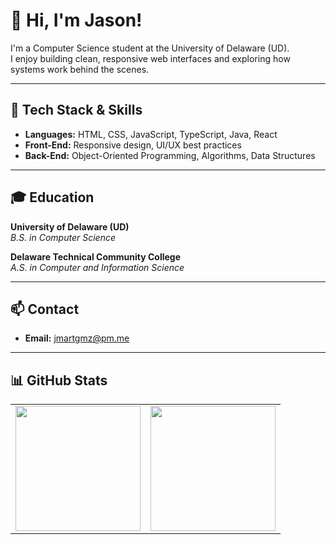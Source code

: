 # 👋 Hi, I'm Jason!

I'm a Computer Science student at the University of Delaware (UD).  
I enjoy building clean, responsive web interfaces and exploring how systems work behind the scenes.

---

## 🧠 Tech Stack & Skills
- **Languages:** HTML, CSS, JavaScript, TypeScript, Java, React  
- **Front-End:** Responsive design, UI/UX best practices  
- **Back-End:** Object-Oriented Programming, Algorithms, Data Structures  

---

## 🎓 Education
**University of Delaware (UD)**  
_B.S. in Computer Science_

**Delaware Technical Community College**  
_A.S. in Computer and Information Science_

---

## 📫 Contact
- **Email:** [jmartgmz@pm.me](mailto:jmartgmz@pm.me)

---

## 📊 GitHub Stats
<table align="center" style="border:none; border-collapse:collapse;">
  <tr>
    <td style="border:none;">
      <a href="https://github.com/jmartgmz">
        <img height="200" src="https://github-readme-stats.vercel.app/api?username=jmartgmz&show_icons=true&count_private=true&include_all_commits=true&theme=transparent" />
      </a>
    </td>
    <td style="border:none;">
      <a href="https://github.com/jmartgmz">
        <img height="200" src="https://github-readme-stats.vercel.app/api/top-langs?username=jmartgmz&layout=compact&langs_count=8&card_width=320&theme=transparent" />
      </a>
    </td>
  </tr>
</table>

